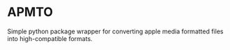 # APMTO
Simple python package wrapper for converting apple media formatted files into high-compatible formats. 
